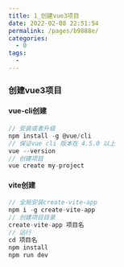```yaml
---
title: 1_创建vue3项目
date: 2022-02-08 22:51:54
permalink: /pages/b9888e/
categories:
  - 0
tags:
  - 
---
```

### 创建vue3项目

#### vue-cli创建

```js
// 安装或者升级
npm install -g @vue/cli
// 保证vue cli 版本在 4.5.0 以上
vue --version
// 创建项目
vue create my-project
```

#### vite创建

```js
// 全局安装create-vite-app
npm i -g create-vite-app
// 创建项目目录
create-vite-app 项目名
// 运行
cd 项目名
npm install
npm run dev
```